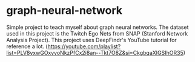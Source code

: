 # graph-neural-network

Simple project to teach myself about graph neural networks. 
The dataset used in this project is the Twitch Ego Nets from SNAP (Stanford Network Analysis Project).
This project uses DeepFindr's YouTube tutorial for reference a lot. (https://youtube.com/playlist?list=PLV8yxwGOxvvoNkzPfCx2i8an--Tkt7O8Z&si=CkgbqaXIGSIhOR35)
